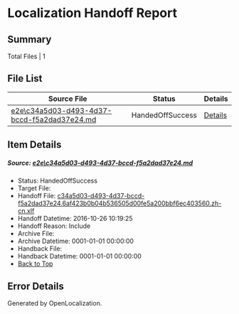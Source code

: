 # <a name='report-top'></a> Localization Handoff Report

## Summary
 Total Files | 1

## File List
 Source File | Status | Details 
 ----------- | ------ | ------- 
 [e2e\c34a5d03-d493-4d37-bccd-f5a2dad37e24.md](https://github.com/OpenLocalizationTestOrg/ol-test0/blob/8989d8fbd54d4e17ebcc62a5f13bff5c5e1582c4/e2e/c34a5d03-d493-4d37-bccd-f5a2dad37e24.md) | HandedOffSuccess | [Details](#7affee1ccb771b02f3449e2f7ea843df7393673f2)

## Item Details
##### <a name='7affee1ccb771b02f3449e2f7ea843df7393673f2'></a> Source: [e2e\c34a5d03-d493-4d37-bccd-f5a2dad37e24.md](https://github.com/OpenLocalizationTestOrg/ol-test0/blob/8989d8fbd54d4e17ebcc62a5f13bff5c5e1582c4/e2e/c34a5d03-d493-4d37-bccd-f5a2dad37e24.md)
* Status: HandedOffSuccess
* Target File: 
* Handoff File: [c34a5d03-d493-4d37-bccd-f5a2dad37e24.6af423b0b04b536505d00fe5a200bbf6ec403560.zh-cn.xlf](https://github.com/OpenLocalizationTestOrg/ol-test0-handoff/blob/0a5f1497ecb63d0eb6b36fa460ff3218ab2d8d91/ol-handoff/OpenLocalizationTestOrg/ol-test0-zhcn/shujia/ht/c34a5d03-d493-4d37-bccd-f5a2dad37e24.6af423b0b04b536505d00fe5a200bbf6ec403560.zh-cn.xlf)
* Handoff Datetime: 2016-10-26 10:19:25
* Handoff Reason: Include
* Archive File: 
* Archive Datetime: 0001-01-01 00:00:00
* Handback File: 
* Handback Datetime: 0001-01-01 00:00:00
* [Back to Top](#report-top)


## Error Details

Generated by OpenLocalization.

